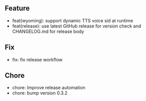 ## Feature

- feat(wyoming): support dynamic TTS voice sid at runtime
- feat(release): use latest GitHub release for version check and CHANGELOG.md for release body

## Fix

- fix: fix release workflow

## Chore

- chore: Improve release automation
- chore: bump version 0.3.2


